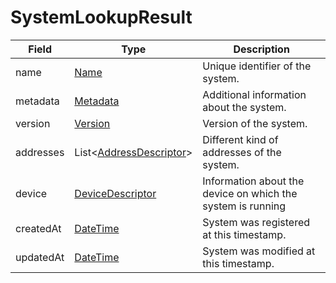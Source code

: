 # SystemLookupResult

Field | Type | Description
--- | --- | --- 
name | [Name](../primitives.md#name) | Unique identifier of the system.
metadata | [Metadata](../data-models/metadata.md) | Additional information about the system.
version | [Version](../primitives.md#version) | Version of the system.
addresses | List<[AddressDescriptor](../data-models/address-descriptor.md)> | Different kind of addresses of the system.
device | [DeviceDescriptor](../data-models/device-descriptor.md) | Information about the device on which the system is running
createdAt | [DateTime](../primitives.md#datetime) | System was registered at this timestamp.
updatedAt | [DateTime](../primitives.md#datetime) | System was modified at this timestamp.
